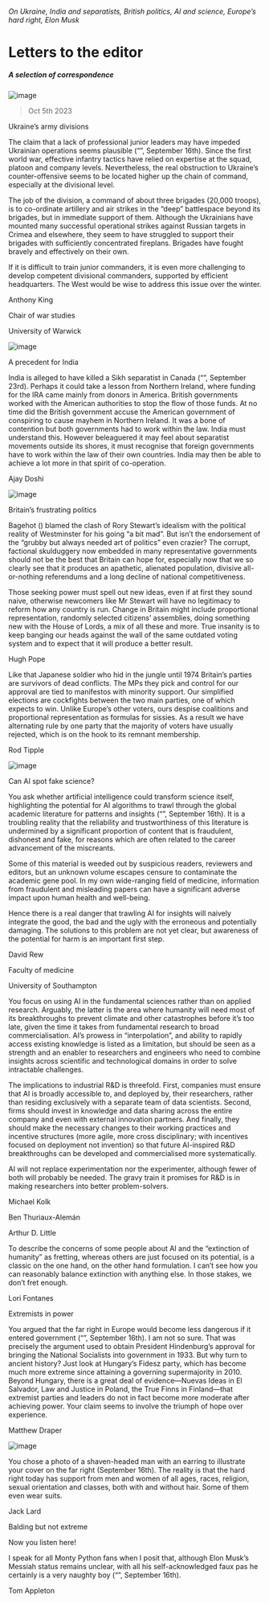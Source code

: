###### On Ukraine, India and separatists, British politics, AI and science, Europe’s hard right, Elon Musk
# Letters to the editor 
##### A selection of correspondence 
![image](images/20230916_IRP001.jpg) 
> Oct 5th 2023 
Ukraine’s army divisions
The claim that a lack of professional junior leaders may have impeded Ukrainian operations seems plausible (“”, September 16th). Since the first world war, effective infantry tactics have relied on expertise at the squad, platoon and company levels. Nevertheless, the real obstruction to Ukraine’s counter-offensive seems to be located higher up the chain of command, especially at the divisional level. 
The job of the division, a command of about three brigades (20,000 troops), is to co-ordinate artillery and air strikes in the “deep” battlespace beyond its brigades, but in immediate support of them. Although the Ukrainians have mounted many successful operational strikes against Russian targets in Crimea and elsewhere, they seem to have struggled to support their brigades with sufficiently concentrated fireplans. Brigades have fought bravely and effectively on their own. 
If it is difficult to train junior commanders, it is even more challenging to develop competent divisional commanders, supported by efficient headquarters. The West would be wise to address this issue over the winter.
Anthony King
Chair of war studies
University of Warwick 

![image](images/20230923_LDP001.jpg) 

A precedent for India
India is alleged to have killed a Sikh separatist in Canada (“”, September 23rd). Perhaps it could take a lesson from Northern Ireland, where funding for the IRA came mainly from donors in America. British governments worked with the American authorities to stop the flow of those funds. At no time did the British government accuse the American government of conspiring to cause mayhem in Northern Ireland. It was a bone of contention but both governments had to work within the law. India must understand this. However beleaguered it may feel about separatist movements outside its shores, it must recognise that foreign governments have to work within the law of their own countries. India may then be able to achieve a lot more in that spirit of co-operation.
Ajay Doshi

![image](images/20230916_BRD000.jpg) 

Britain’s frustrating politics
Bagehot () blamed the clash of Rory Stewart’s idealism with the political reality of Westminster for his going “a bit mad”. But isn’t the endorsement of the “grubby but always needed art of politics” even crazier? The corrupt, factional skulduggery now embedded in many representative governments should not be the best that Britain can hope for, especially now that we so clearly see that it produces an apathetic, alienated population, divisive all-or-nothing referendums and a long decline of national competitiveness. 
Those seeking power must spell out new ideas, even if at first they sound naive, otherwise newcomers like Mr Stewart will have no legitimacy to reform how any country is run. Change in Britain might include proportional representation, randomly selected citizens’ assemblies, doing something new with the House of Lords, a mix of all these and more. True insanity is to keep banging our heads against the wall of the same outdated voting system and to expect that it will produce a better result.
Hugh Pope

Like that Japanese soldier who hid in the jungle until 1974 Britain’s parties are survivors of dead conflicts. The MPs they pick and control for our approval are tied to manifestos with minority support. Our simplified elections are cockfights between the two main parties, one of which expects to win. Unlike Europe’s other voters, ours despise coalitions and proportional representation as formulas for sissies. As a result we have alternating rule by one party that the majority of voters have usually rejected, which is on the hook to its remnant membership. 
Rod Tipple

![image](images/20230916_STD003.jpg) 

Can AI spot fake science?
You ask whether artificial intelligence could transform science itself, highlighting the potential for AI algorithms to trawl through the global academic literature for patterns and insights (“”, September 16th). It is a troubling reality that the reliability and trustworthiness of this literature is undermined by a significant proportion of content that is fraudulent, dishonest and fake, for reasons which are often related to the career advancement of the miscreants. 
Some of this material is weeded out by suspicious readers, reviewers and editors, but an unknown volume escapes censure to contaminate the academic gene pool. In my own wide-ranging field of medicine, information from fraudulent and misleading papers can have a significant adverse impact upon human health and well-being. 
Hence there is a real danger that trawling AI for insights will naively integrate the good, the bad and the ugly with the erroneous and potentially damaging. The solutions to this problem are not yet clear, but awareness of the potential for harm is an important first step. 
David Rew
Faculty of medicine
University of Southampton
You focus on using AI in the fundamental sciences rather than on applied research. Arguably, the latter is the area where humanity will need most of its breakthroughs to prevent climate and other catastrophes before it’s too late, given the time it takes from fundamental research to broad commercialisation. AI’s prowess in “interpolation”, and ability to rapidly access existing knowledge is listed as a limitation, but should be seen as a strength and an enabler to researchers and engineers who need to combine insights across scientific and technological domains in order to solve intractable challenges.
The implications to industrial R&amp;D is threefold. First, companies must ensure that AI is broadly accessible to, and deployed by, their researchers, rather than residing exclusively with a separate team of data scientists. Second, firms should invest in knowledge and data sharing across the entire company and even with external innovation partners. And finally, they should make the necessary changes to their working practices and incentive structures (more agile, more cross disciplinary; with incentives focused on deployment not invention) so that future AI-inspired R&amp;D breakthroughs can be developed and commercialised more systematically.
AI will not replace experimentation nor the experimenter, although fewer of both will probably be needed. The gravy train it promises for R&amp;D is in making researchers into better problem-solvers. 
Michael Kolk 
Ben Thuriaux-Alemán
Arthur D. Little 

To describe the concerns of some people about AI and the “extinction of humanity” as fretting, whereas others are just focused on its potential, is a classic on the one hand, on the other hand formulation. I can’t see how you can reasonably balance extinction with anything else. In those stakes, we don’t fret enough.
Lori Fontanes

Extremists in power
You argued that the far right in Europe would become less dangerous if it entered government (“”, September 16th). I am not so sure. That was precisely the argument used to obtain President Hindenburg’s approval for bringing the National Socialists into government in 1933. But why turn to ancient history? Just look at Hungary’s Fidesz party, which has become much more extreme since attaining a governing supermajority in 2010. Beyond Hungary, there is a great deal of evidence—Nuevas Ideas in El Salvador, Law and Justice in Poland, the True Finns in Finland—that extremist parties and leaders do not in fact become more moderate after achieving power. Your claim seems to involve the triumph of hope over experience.
Matthew Draper

![image](images/20230916_LDD001.jpg) 

You chose a photo of a shaven-headed man with an earring to illustrate your cover on the far right (September 16th). The reality is that the hard right today has support from men and women of all ages, races, religion, sexual orientation and classes, both with and without hair. Some of them even wear suits. 
Jack Lard
Balding but not extreme

Now you listen here!
I speak for all Monty Python fans when I posit that, although Elon Musk’s Messiah status remains unclear, with all his self-acknowledged faux pas he certainly is a very naughty boy (“”, September 16th).
Tom Appleton

